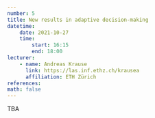 ```yaml
---
number: 5
title: New results in adaptive decision-making
datetime:
    date: 2021-10-27
    time: 
        start: 16:15
        end: 18:00
lecturer: 
    - name: Andreas Krause
      link: https://las.inf.ethz.ch/krausea
      affiliation: ETH Zürich
references:
math: false
---
```


TBA